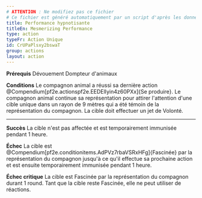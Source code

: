 ```yaml
---
# ATTENTION : Ne modifiez pas ce fichier
# Ce fichier est généré automatiquement par un script d'après les données du module Foundry VTT officiel et de sa traduction
title: Performance hypnotisante
titleEn: Mesmerizing Performance
type: action
typeFr: Action Unique
id: CrUPaPlsxy2bswaT
group: actions
layout: action
---
```

**Prérequis** Dévouement Dompteur d'animaux

**Conditions** Le compagnon animal a réussi sa dernière action @Compendium[pf2e.actionspf2e.EEDElIyin4z60PXx]{Se produire}. Le compagnon animal continue sa représentation pour attirer l'attention d'une cible unique dans un rayon de 9 mètres qui a été témoin de la représentation du compagnon. La cible doit effectuer un jet de Volonté.

----

**Succès** La cible n'est pas affectée et est temporairement immunisée pendant 1 heure.

**Échec** La cible est @Compendium[pf2e.conditionitems.AdPVz7rbaVSRxHFg]{Fascinée} par la représentation du compagnon jusqu'à ce qu'il effectue sa prochaine action et est ensuite temporairement immunisée pendant 1 heure.

**Échec critique** La cible est Fascinée par la représentation du compagnon durant 1 round. Tant que la cible reste Fascinée, elle ne peut utiliser de réactions.



